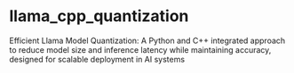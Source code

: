 # llama_cpp_quantization
Efficient Llama Model Quantization: A Python and C++ integrated approach to reduce model size and inference latency while maintaining accuracy, designed for scalable deployment in AI systems
